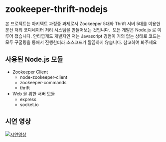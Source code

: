 # zookeeper-thrift-nodejs

  본 프로젝트는 아키텍트 과정중 과제로서 Zookeeper 5대와 Thrift 서버 5대를 이용한 분산 처리 코디네이터 처리 시스템을 만들어보는 것입니다.
  모든 개발은 Node.js 로 이루어 졌습니다. 안타깝게도 개발자인 저는 Javascript 경험이 거의 없는 상태로 코드는 모두 구굴링을 통해서 진행한터라 소스코드가 깔끔하지 않습니다. 참고하여 봐주세요
  
## 사용된 Node.js 모듈
 * Zookeeper Client
   * node-zookeeper-client
   * zookeeper-commands
   * thrift
 * Web 을 위한 서버 모듈
   * express
   * socket.io
   
## 시연 영상
[![시연영상](https://i.ytimg.com/vi/IT-6MNJ4oNg/0.jpg?time=1506028688649)](http://www.youtube.com/watch?v=IT-6MNJ4oNg)
